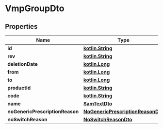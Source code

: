 # VmpGroupDto

## Properties
Name | Type | Description | Notes
------------ | ------------- | ------------- | -------------
**id** | [**kotlin.String**](.md) |  | 
**rev** | [**kotlin.String**](.md) |  |  [optional]
**deletionDate** | [**kotlin.Long**](.md) |  |  [optional]
**from** | [**kotlin.Long**](.md) |  |  [optional]
**to** | [**kotlin.Long**](.md) |  |  [optional]
**productId** | [**kotlin.String**](.md) |  |  [optional]
**code** | [**kotlin.String**](.md) |  |  [optional]
**name** | [**SamTextDto**](SamTextDto.md) |  |  [optional]
**noGenericPrescriptionReason** | [**NoGenericPrescriptionReasonDto**](NoGenericPrescriptionReasonDto.md) |  |  [optional]
**noSwitchReason** | [**NoSwitchReasonDto**](NoSwitchReasonDto.md) |  |  [optional]
